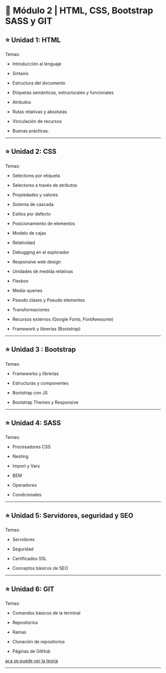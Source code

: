 # :book: Módulo 2 |  HTML, CSS, Bootstrap SASS y GIT

## :star: Unidad 1: HTML

Temas:

- Introducción al lenguaje

- Sintaxis

- Estructura del documento

- Etiquetas semánticas, estructurales y funcionales

- Atributos

- Rutas relativas y absolutas

- Vinculación de recursos

- Buenas prácticas.

---

## :star: Unidad 2: CSS

Temas:

- Selectores por etiqueta

- Selectores a través de atributos

- Propiedades y valores

- Sistema de cascada

- Estilos por defecto

- Posicionamiento de elementos

- Modelo de cajas

- Relatividad

- Debugging en el explorador

- Responsive web design

- Unidades de medida relativas

- Flexbox

- Media-queries

- Pseudo clases y Pseudo elementos

- Transformaciones

- Recursos externos (Google Fonts, FontAwesome)

- Framework y librerías (Bootstrap)

---

## :star: Unidad 3 : Bootstrap

Temas:

- Frameworks y librerías

- Estructuras y componentes

- Bootstrap con JS

- Bootstrap Themes y Responsive

---

## :star: Unidad 4: SASS

Temas:

- Procesadores CSS

- Nesting

- Import y Vars

- BEM

- Operadores

- Condicionales

---

## :star: Unidad 5: Servidores, seguridad y SEO

Temas:

- Servidores

- Seguridad

- Certificados SSL

- Conceptos básicos de SEO

---

## :star: Unidad 6: GIT

Temas:

- Comandos básicos de la terminal

- Repositorios

- Ramas

- Clonación de repositorios

- Páginas de GitHub

[aca se puede ver la teoria](https://github.com/eugenia1984/Full-Stack-Numen/blob/main/numen_teoria/modulo2_html_css_bootstrap_sass_git/unidad6_git.md)

---
